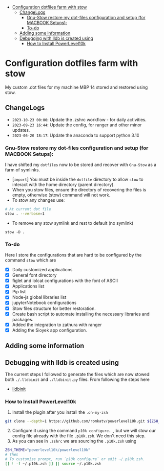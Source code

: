 <!-- vim-markdown-toc GitLab -->

* [Configuration dotfiles farm with stow](#configuration-dotfiles-farm-with-stow)
    * [ChangeLogs](#changelogs)
        * [Gnu-Stow restore my dot-files configuration and setup (for MACBOOK Setups):](#gnu-stow-restore-my-dot-files-configuration-and-setup-for-macbook-setups)
        * [To-do](#to-do)
    * [Adding some information](#adding-some-information)
    * [Debugging with lldb is created using](#debugging-with-lldb-is-created-using)
        * [How to Install PowerLevel10k](#how-to-install-powerlevel10k)

<!-- vim-markdown-toc -->

# Configuration dotfiles farm with stow

My custom .dot files for my machine MBP 14 stored and restored using stow.

## ChangeLogs

- `2023-10-23 00:00`: Update the .zshrc workflow - for daily activities.
- `2023-09-23 16:44`: Update the config, for ranger and other minor updates.
- `2023-06-20 18:17`: Update the anaconda to support python 3.10

### Gnu-Stow restore my dot-files configuration and setup (for MACBOOK Setups):

I have shifted my `dotfiles` now to be stored and recover with `Gnu-Stow` as a farm of symlinks.

- [`import`] You must be inside the `dotfile` directory to allow `stow` to
  interact with the home directory (parent directory).
- When you stow files, ensure the directory of recovering the files is empty,
  otherwise (stow) command will not work.
- To stow any changes use:

```sh
# At current dot file
stow . --verbose=1
```

- To remove any stow symlink and rest to default (no symlink)

```
stow -D .
```

### To-do

Here I store the configurations that are hard to be configured by the command `stow` which are

- [x] Daily customized applications
- [x] General font directory
- [x] figlet and lolcat configurations with the font of ASCII
- [x] Applications list
- [x] Pip list
- [x] Node-js global libraries list
- [x] jupyterNotebook configurations
- [x] Stow files structure for better restoration.
- [x] Create bash script to automate installing the necessary libraries and packages.
- [x] Added the integration to zathura with ranger
- [x] Adding the Sioyek app configuration.

## Adding some information

## Debugging with lldb is created using

The current steps I followed to generate the files which are now stowed both
`./.lldbinit` and `./lldbinit.py` files. From following the steps here

- [lldbinit](https://github.com/gdbinit/lldbinit)

### How to Install PowerLevel10k

1. Install the plugin after you install the `.oh-my-zsh`

```sh
git clone --depth=1 https://github.com/romkatv/powerlevel10k.git ${ZSH_CUSTOM:-$HOME/.oh-my-zsh/custom}/themes/powerlevel10k
```

2. Configure it using the command `p10k configure. `, but we will stow our config file already with the file `.p10k.zsh`. We don't need this step.
3. As you can see in `.zshrc` we are sourcing the `.p10k.zsh` using

```sh
ZSH_THEME="powerlevel10k/powerlevel10k"
# Then
# To customize prompt, run `p10k configure` or edit ~/.p10k.zsh.
[[ ! -f ~/.p10k.zsh ]] || source ~/.p10k.zsh

```

